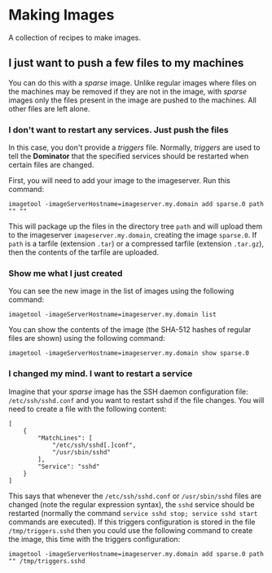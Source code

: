 # Making Images
A collection of recipes to make images.

## I just want to push a few files to my machines
You can do this with a *sparse* image. Unlike regular images where files on the
machines may be removed if they are not in the image, with *sparse* images only
the files present in the image are pushed to the machines. All other files are
left alone.

### I don't want to restart any services. Just push the files
In this case, you don't provide a *triggers* file. Normally, *triggers* are used
to tell the **Dominator** that the specified services should be restarted when
certain files are changed.

First, you will need to add your image to the imageserver. Run this command:

```
imagetool -imageServerHostname=imageserver.my.domain add sparse.0 path "" ""
```

This will package up the files in the directory tree `path` and will upload them
to the imageserver `imageserver.my.domain`, creating the image `sparse.0`.
If `path` is a tarfile (extension `.tar`) or a compressed tarfile (extension
`.tar.gz`), then the contents of the tarfile are uploaded.

### Show me what I just created
You can see the new image in the list of images using the following command:

```
imagetool -imageServerHostname=imageserver.my.domain list
```

You can show the contents of the image (the SHA-512 hashes of regular files are
shown) using the following command:

```
imagetool -imageServerHostname=imageserver.my.domain show sparse.0
```

### I changed my mind. I want to restart a service
Imagine that your *sparse* image has the SSH daemon configuration file:
`/etc/ssh/sshd.conf` and you want to restart sshd if the file changes. You will
need to create a file with the following content:

```
[
    {
        "MatchLines": [
            "/etc/ssh/sshd[.]conf",
            "/usr/sbin/sshd"
        ],
        "Service": "sshd"
    }
]
```

This says that whenever the `/etc/ssh/sshd.conf` or `/usr/sbin/sshd` files are
changed (note the regular expression syntax), the `sshd` service should be
restarted (normally the command `service sshd stop; service sshd start` commands
are executed). If this triggers configuration is stored in the file
`/tmp/triggers.sshd` then you could use the following command to create the
image, this time with the triggers configuration:

```
imagetool -imageServerHostname=imageserver.my.domain add sparse.0 path "" /tmp/triggers.sshd
```
